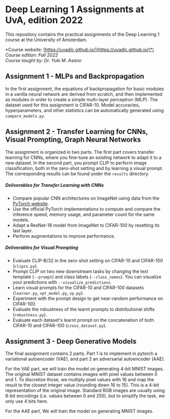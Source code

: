 # Deep Learning 1 Assignments at UvA, edition 2022

This repository contains the practical assignments of the Deep Learning 1 course at the University of Amsterdam.

*Course website: [https://uvadlc.github.io/](https://uvadlc.github.io/)*\
*Course edition: Fall 2022*\
*Course taught by: Dr. Yuki M. Asano*

## Assignment 1 - MLPs and Backpropagation
In the first assignment, the equations of backpropagation for basic modules in a vanilla neural network are derived from scratch,
and then implemented as modules in order to create a simple multi-layer perceptron (MLP). The dataset used for this assignment is CIFAR-10.
Model accuracies, hyperparameters, and other statistics can be automatically generated using ```compare_models.py```.

## Assignment 2 - Transfer Learning for CNNs, Visual Prompting, Graph Neural Networks
The assignment is organized in two parts. The first part covers transfer learning for CNNs, 
where you fine-tune an existing network to adapt it to a new dataset. 
In the second part, you prompt CLIP to perform image classification, 
both in the zero-shot setting and by learning a visual prompt. 
The corresponding results can be found under the ```results``` directory.

##### Deliverables for Transfer Learning with CNNs
* Compare popular CNN architectures on ImageNet using data from the [PyTorch website](https://pytorch.org/vision/stable/models.html#table-of-all-available-classification-weights).
* Use the official PyTorch implementations to compute and compare the inference speed, memory usage, and parameter count for the same models.
* Adapt a ResNet-18 model from ImageNet to CIFAR-100 by resetting its last layer.
* Perform augmentations to improve performance.

##### Deliverables for Visual Prompting
* Evaluate CLIP-B/32 in the zero-shot setting on CIFAR-10 and CIFAR-100 (`clipzs.py`).
* Prompt CLIP on two new downstream tasks by changing the text template (`--prompt`) and class labels (`--class_names`). You can visualize your predictions with `--visualize_predictions`.
* Learn visual prompts for the CIFAR-10 and CIFAR-100 datasets (`learner.py`, `vpt_model.py`, `vp.py`).
* Experiment with the prompt design to get near-random performance on CIFAR-100.
* Evaluate the robustness of the learnt prompts to distributional shifts (`robustness.py`).
* Evaluate each dataset's learnt prompt on the concatenation of both CIFAR-10 and CIFAR-100 (`cross_dataset.py`).


## Assignment 3 - Deep Generative Models
The final assignment contains 2 parts. Part 1 is to implement in pytorch a variational autoencoder (VAE), and part 2 an adversarial autoencoder (AAE). 

For the VAE part, we will train the model on generating 4-bit MNIST images. The original MNIST dataset contains images with pixel values between 0 and 1. To discretize those, we multiply pixel values with 16 and map the result to the closest integer value (rounding down 16 to 15). This is a 4-bit representation of the original image. Standard RGB images are usually using 8-bit encodings (i.e. values between 0 and 255), but to simplify the task, we only use 4 bits here.

For the AAE part, We will train the model on generating MNIST images.
